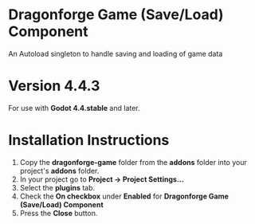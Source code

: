 # Dragonforge Game (Save/Load) Component
An Autoload singleton to handle saving and loading of game data
# Version 4.4.3
For use with **Godot 4.4.stable** and later.
# Installation Instructions
1. Copy the **dragonforge-game** folder from the **addons** folder into your project's **addons** folder.
2. In your project go to **Project -> Project Settings...**
3. Select the **plugins** tab.
4. Check the **On checkbox** under **Enabled** for **Dragonforge Game (Save/Load) Component**
5. Press the **Close** button.
